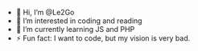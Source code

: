 - 👋 Hi, I’m @Le2Go
- 👀 I’m interested in coding and reading
- 🌱 I’m currently learning JS and PHP
- ⚡ Fun fact: I want to code, but my vision is very bad.
